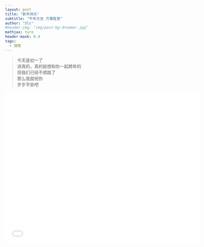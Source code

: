```yaml
---
layout: post
title: "新年快乐"
subtitle: "牛年大吉 万事胜意"
author: "Slc"
#header-img: "img/post-bg-dreamer.jpg"
mathjax: ture
header-mask: 0.4
tags:
  - 随笔
---
```


>今天是初一了  
讲真的，真的挺想和你一起跨年的  
但我们已经不顺路了  
那么我就祝你  
岁岁平安吧

<iframe width="640" height="498"  src="//player.bilibili.com/player.html?aid=886659991&bvid=BV1aK4y1n7Vh&cid=296917059&page=1" scrolling="no" border="0" frameborder="no" framespacing="0" allowfullscreen="true"> </iframe>